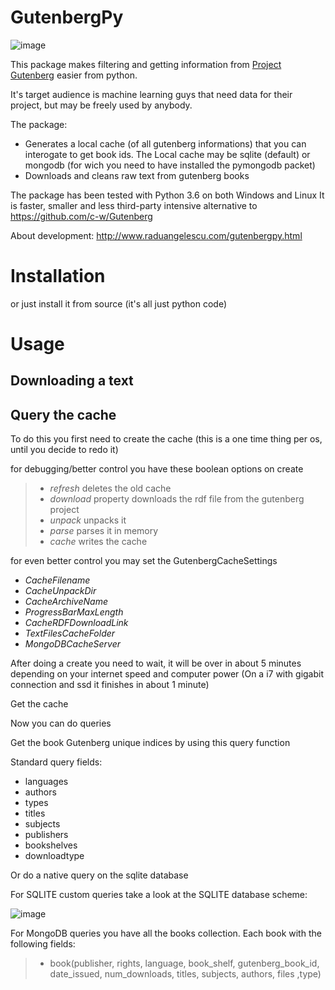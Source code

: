 GutenbergPy
========

![image](https://github.com/raduangelescu/gutenbergpy/blob/master/dblogos.png?raw=true)

This package makes filtering and getting information from [Project Gutenberg](http://www.gutenberg.org) easier from python.

It's target audience is machine learning guys that need data for their project, but may be freely used by anybody.

The package:

-   Generates a local cache (of all gutenberg informations) that you can interogate to get book ids. The Local cache may be sqlite (default) or mongodb (for wich you need to have installed the pymongodb packet)
-   Downloads and cleans raw text from gutenberg books

The package has been tested with Python 3.6 on both Windows and Linux It is faster, smaller and less third-party intensive alternative to <https://github.com/c-w/Gutenberg>

About development: <http://www.raduangelescu.com/gutenbergpy.html>

Installation
============

or just install it from source (it's all just python code)

Usage
=====

Downloading a text
------------------

Query the cache
---------------

To do this you first need to create the cache (this is a one time thing per os, until you decide to redo it)

for debugging/better control you have these boolean options on create

> -   *refresh* deletes the old cache
> -   *download* property downloads the rdf file from the gutenberg project
> -   *unpack* unpacks it
> -   *parse* parses it in memory
> -   *cache* writes the cache

for even better control you may set the GutenbergCacheSettings  
-   *CacheFilename*
-   *CacheUnpackDir*
-   *CacheArchiveName*
-   *ProgressBarMaxLength*
-   *CacheRDFDownloadLink*
-   *TextFilesCacheFolder*
-   *MongoDBCacheServer*

After doing a create you need to wait, it will be over in about 5 minutes depending on your internet speed and computer power (On a i7 with gigabit connection and ssd it finishes in about 1 minute)

Get the cache

Now you can do queries

Get the book Gutenberg unique indices by using this query function

Standard query fields:  
-   languages
-   authors
-   types
-   titles
-   subjects
-   publishers
-   bookshelves
-   downloadtype

Or do a native query on the sqlite database

For SQLITE custom queries take a look at the SQLITE database scheme:

![image](https://github.com/raduangelescu/gutenbergpy/blob/master/sqlitecheme.png?raw=true)

For MongoDB queries you have all the books collection. Each book with the following fields:

> -   book(publisher, rights, language, book\_shelf, gutenberg\_book\_id, date\_issued, num\_downloads, titles, subjects, authors, files ,type)

